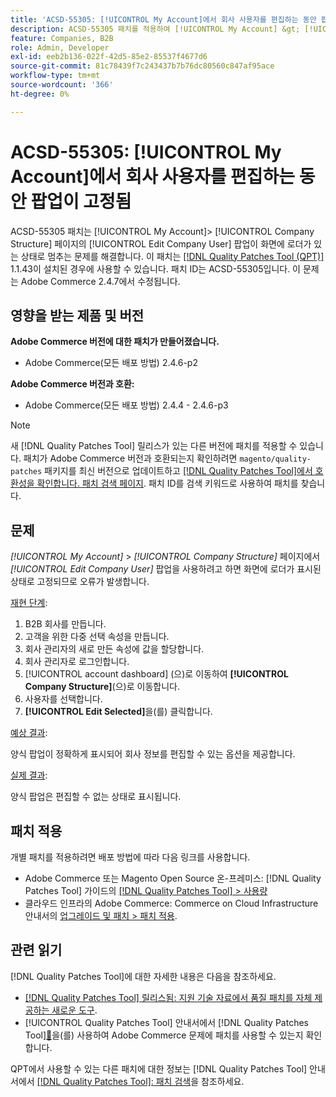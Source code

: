```yaml
---
title: 'ACSD-55305: [!UICONTROL My Account]에서 회사 사용자를 편집하는 동안 팝업이 고정됨'
description: ACSD-55305 패치를 적용하여 [!UICONTROL My Account] &gt; [!UICONTROL Company Structure] 페이지의 [!UICONTROL Edit Company User] 팝업이 화면에서 로더로 멈추는 Adobe Commerce 문제를 해결합니다.
feature: Companies, B2B
role: Admin, Developer
exl-id: eeb2b136-022f-42d5-85e2-85537f4677d6
source-git-commit: 81c78439f7c243437b7b76dc80560c847af95ace
workflow-type: tm+mt
source-wordcount: '366'
ht-degree: 0%

---
```


# ACSD-55305: [!UICONTROL My Account]에서 회사 사용자를 편집하는 동안 팝업이 고정됨

ACSD-55305 패치는 [!UICONTROL My Account]> [!UICONTROL Company Structure] 페이지의 [!UICONTROL Edit Company User] 팝업이 화면에 로더가 있는 상태로 멈추는 문제를 해결합니다. 이 패치는 [[!DNL Quality Patches Tool (QPT)]](https://experienceleague.adobe.com/ko/docs/commerce-knowledge-base/kb/announcements/commerce-announcements/magento-quality-patches-released-new-tool-to-self-serve-quality-patches) 1.1.43이 설치된 경우에 사용할 수 있습니다. 패치 ID는 ACSD-55305입니다. 이 문제는 Adobe Commerce 2.4.7에서 수정됩니다.

## 영향을 받는 제품 및 버전

**Adobe Commerce 버전에 대한 패치가 만들어졌습니다.**

* Adobe Commerce(모든 배포 방법) 2.4.6-p2

**Adobe Commerce 버전과 호환:**

* Adobe Commerce(모든 배포 방법) 2.4.4 - 2.4.6-p3

>[!NOTE]
>
>새 [!DNL Quality Patches Tool] 릴리스가 있는 다른 버전에 패치를 적용할 수 있습니다. 패치가 Adobe Commerce 버전과 호환되는지 확인하려면 `magento/quality-patches` 패키지를 최신 버전으로 업데이트하고 [[!DNL Quality Patches Tool]에서 호환성을 확인합니다. 패치 검색 페이지](https://experienceleague.adobe.com/tools/commerce-quality-patches/index.html?lang=ko). 패치 ID를 검색 키워드로 사용하여 패치를 찾습니다.

## 문제

*[!UICONTROL My Account]* > *[!UICONTROL Company Structure]* 페이지에서 *[!UICONTROL Edit Company User]* 팝업을 사용하려고 하면 화면에 로더가 표시된 상태로 고정되므로 오류가 발생합니다.

<u>재현 단계</u>:

1. B2B 회사를 만듭니다.
1. 고객을 위한 다중 선택 속성을 만듭니다.
1. 회사 관리자의 새로 만든 속성에 값을 할당합니다.
1. 회사 관리자로 로그인합니다.
1. [!UICONTROL account dashboard] (으)로 이동하여 **[!UICONTROL Company Structure]**(으)로 이동합니다.
1. 사용자를 선택합니다.
1. **[!UICONTROL Edit Selected]**&#x200B;을(를) 클릭합니다.

<u>예상 결과</u>:

양식 팝업이 정확하게 표시되어 회사 정보를 편집할 수 있는 옵션을 제공합니다.

<u>실제 결과</u>:

양식 팝업은 편집할 수 없는 상태로 표시됩니다.

## 패치 적용

개별 패치를 적용하려면 배포 방법에 따라 다음 링크를 사용합니다.

* Adobe Commerce 또는 Magento Open Source 온-프레미스: [!DNL Quality Patches Tool] 가이드의 [[!DNL Quality Patches Tool] > 사용량](/help/tools/quality-patches-tool/usage.md)
* 클라우드 인프라의 Adobe Commerce: Commerce on Cloud Infrastructure 안내서의 [업그레이드 및 패치 > 패치 적용](https://experienceleague.adobe.com/docs/commerce-cloud-service/user-guide/develop/upgrade/apply-patches.html?lang=ko).

## 관련 읽기

[!DNL Quality Patches Tool]에 대한 자세한 내용은 다음을 참조하세요.

* [[!DNL Quality Patches Tool] 릴리스됨: 지원 기술 자료에서 품질 패치를 자체 제공하는 새로운 도구](https://experienceleague.adobe.com/ko/docs/commerce-knowledge-base/kb/announcements/commerce-announcements/magento-quality-patches-released-new-tool-to-self-serve-quality-patches).
* [!UICONTROL Quality Patches Tool] 안내서에서  [!DNL Quality Patches Tool][&#128279;](/help/tools/quality-patches-tool/patches-available-in-qpt/check-patch-for-magento-issue-with-magento-quality-patches.md)을(를) 사용하여 Adobe Commerce 문제에 패치를 사용할 수 있는지 확인합니다.


QPT에서 사용할 수 있는 다른 패치에 대한 정보는 [!DNL Quality Patches Tool] 안내서에서 [[!DNL Quality Patches Tool]: 패치 검색](https://experienceleague.adobe.com/tools/commerce-quality-patches/index.html?lang=ko)을 참조하세요.
